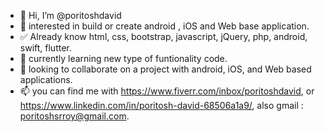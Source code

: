 - 👋 Hi, I’m @poritoshdavid
- 👀 interested in build or create android , iOS and Web base application.
- ✅ Already know html, css, bootstrap, javascript, jQuery, php, android, swift, flutter.
- 🌱 currently learning new type of funtionality code.
- 💞️ looking to collaborate on a project with android, iOS, and Web based applications.
- 📫 you can find me with https://www.fiverr.com/inbox/poritoshdavid, or https://www.linkedin.com/in/poritosh-david-68506a1a9/, also gmail : poritoshsrroy@gmail.com.

<!---
poritoshdavid/poritoshdavid is a ✨ special ✨ repository because its `README.md` (this file) appears on your GitHub profile.
You can click the Preview link to take a look at your changes.
--->
